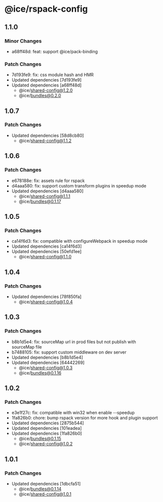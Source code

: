 # @ice/rspack-config

## 1.1.0

### Minor Changes

- a68ff48d: feat: support @ice/pack-binding

### Patch Changes

- 7d193fe9: fix: css module hash and HMR
- Updated dependencies [7d193fe9]
- Updated dependencies [a68ff48d]
  - @ice/shared-config@1.2.0
  - @ice/bundles@0.2.0

## 1.0.7

### Patch Changes

- Updated dependencies [58d8cb80]
  - @ice/shared-config@1.1.2

## 1.0.6

### Patch Changes

- e678188e: fix: assets rule for rspack
- d4aaa580: fix: support custom transform plugins in speedup mode
- Updated dependencies [d4aaa580]
  - @ice/shared-config@1.1.1
  - @ice/bundles@0.1.17

## 1.0.5

### Patch Changes

- ca14f6d3: fix: compatible with configureWebpack in speedup mode
- Updated dependencies [ca14f6d3]
- Updated dependencies [50efd1ee]
  - @ice/shared-config@1.1.0

## 1.0.4

### Patch Changes

- Updated dependencies [78f850fa]
  - @ice/shared-config@1.0.4

## 1.0.3

### Patch Changes

- b8b1d5e4: fix: sourceMap url in prod files but not publish with sourceMap file
- b7488105: fix: support custom middleware on dev server
- Updated dependencies [b8b1d5e4]
- Updated dependencies [64442269]
  - @ice/shared-config@1.0.3
  - @ice/bundles@0.1.16

## 1.0.2

### Patch Changes

- e3e1f27c: fix: compatible with win32 when enable --speedup
- 1fa826b0: chore: bump rspack version for more hook and plugin support
- Updated dependencies [2875b544]
- Updated dependencies [101eadea]
- Updated dependencies [1fa826b0]
  - @ice/bundles@0.1.15
  - @ice/shared-config@1.0.2

## 1.0.1

### Patch Changes

- Updated dependencies [1dbcfa51]
  - @ice/bundles@0.1.14
  - @ice/shared-config@1.0.1
